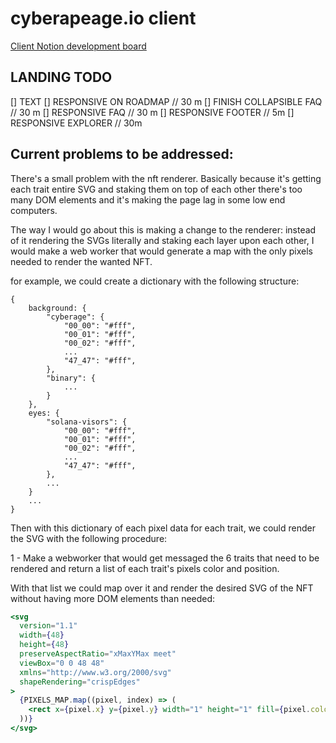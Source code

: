 # cyberapeage.io client

[Client Notion development board](https://nettle-protocol-6b2.notion.site/acf67d849f4443bfafae69c34211db4f?v=02a95b29773543e38e5826634847130b)

## LANDING TODO

[] TEXT
[] RESPONSIVE ON ROADMAP // 30 m
[] FINISH COLLAPSIBLE FAQ // 30 m
[] RESPONSIVE FAQ // 30 m
[] RESPONSIVE FOOTER // 5m
[] RESPONSIVE EXPLORER // 30m

## Current problems to be addressed:

There's a small problem with the nft renderer. Basically because it's getting each trait entire SVG and staking them on top of each other there's too many DOM elements and it's making the page lag in some low end computers.

The way I would go about this is making a change to the renderer: instead of it rendering the SVGs literally and staking each layer upon each other, I would make a web worker that would generate a map with the only pixels needed to render the wanted NFT.

for example, we could create a dictionary with the following structure:

```
{
    background: {
        "cyberage": {
            "00_00": "#fff",
            "00_01": "#fff",
            "00_02": "#fff",
            ...
            "47_47": "#fff",
        },
        "binary": {
            ...
        }
    },
    eyes: {
        "solana-visors": {
            "00_00": "#fff",
            "00_01": "#fff",
            "00_02": "#fff",
            ...
            "47_47": "#fff",
        },
        ...
    }
    ...
}
```

Then with this dictionary of each pixel data for each trait, we could render the SVG with the following procedure:

1 - Make a webworker that would get messaged the 6 traits that need to be rendered and return a list of each trait's pixels color and position.

With that list we could map over it and render the desired SVG of the NFT without having more DOM elements than needed:

```jsx
<svg
  version="1.1"
  width={48}
  height={48}
  preserveAspectRatio="xMaxYMax meet"
  viewBox="0 0 48 48"
  xmlns="http://www.w3.org/2000/svg"
  shapeRendering="crispEdges"
>
  {PIXELS_MAP.map((pixel, index) => (
    <rect x={pixel.x} y={pixel.y} width="1" height="1" fill={pixel.color} />
  ))}
</svg>
```
